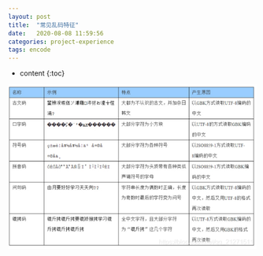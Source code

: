 ```yaml
---
layout: post
title:  "常见乱码特征"
date:   2020-08-08 11:59:56
categories: project-experience
tags: encode
---
```


* content
{:toc}

![errorEncoding](/assets/errorEncoding.png)